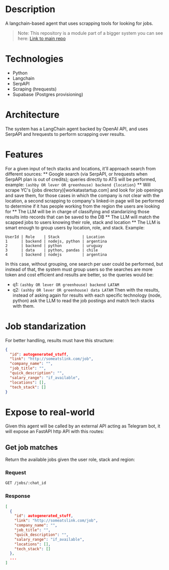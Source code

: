 # Description
A langchain-based agent that uses scrapping tools for looking for jobs.

>Note: This repository is a module part of a bigger system you can see here: [Link to main repo](http://REPLACE_ME.com)

# Technologies
* Python
* Langchain
* SerpAPI
* Scraping (hrequests)
* Supabase (Postgres provisioning)

# Architecture
The system has a LangChain agent backed by OpenAI API, and uses SerpAPI and hrequests to perform scrapping over results.

# Features
For a given input of tech stacks and locations, it'll approach search from different sources:
** Google search (via SerpAPI, or hrequests when SerpAPI plan is out of credits); queries directly to ATS will be performed, example: `(ashby OR lever OR greenhouse) backend {location}`
** Will scrape YC's (jobs directory)[workatastartup.com] and look for job openings and save them, for those cases in which the company is not clear with the location, a second scrapping to company's linked-in page will be performed to determine if it has people working from the region the users are looking for
** The LLM will be in charge of classifying and standarizing those results into records that can be saved to the DB
** The LLM will match the scapped jobs to users knowing their role, stack and location
** The LLM is smart enough to group users by location, role, and stack. Example:
```
UserId | Role    | Stack          | Location
1      | backend | nodejs, python | argentina
2      | backend | python         | uruguay
3      | data    | python, pandas | chile
4      | backend | nodejs         | argentina
```
In this case, without grouping, one search per user could be performed, but instead of that, the system must group users so the searches are more token and cost efficient and results are better, so the queries would be:
* q1: `(ashby OR lever OR greenhouse) backend LATAM`
* q2: `(ashby OR lever OR greenhouse) data LATAM`
Then with the results, instead of asking again for results with each specific technology (node, python) ask the LLM to read the job postings and match tech stacks with them.

# Job standarization
For better handling, results must have this structure:
```json
{
  "id": autogenerated_stuff,
  "link": "http://someatslink.com/job",
  "company_name": "",
  "job_title": "",
  "quick_description": "",
  "salary_range": "if_available",
  "locations": [],
  "tech_stack": []
}
```

# Expose to real-world
Given this agent will be called by an external API acting as Telegram bot, it will expose an FastAPI http API with this routes:

## Get job matches
Return the available jobs given the user role, stack and region:

### Request
```bash
GET /jobs/:chat_id
```
### Response
```json
[
  {
    "id": autogenerated_stuff,
    "link": "http://someatslink.com/job",
    "company_name": "",
    "job_title": "",
    "quick_description": "",
    "salary_range": "if_available",
    "locations": [],
    "tech_stack": []
  },
  ...
]
```
